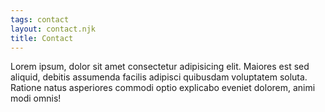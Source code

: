 ```yaml
---
tags: contact
layout: contact.njk
title: Contact
---
```


Lorem ipsum, dolor sit amet consectetur adipisicing elit. Maiores est sed aliquid, debitis assumenda facilis adipisci quibusdam voluptatem soluta. Ratione natus asperiores commodi optio explicabo eveniet dolorem, animi modi omnis!